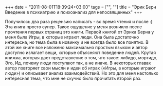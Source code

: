 +++
date = "2011-08-01T18:39:24+03:00"
tags = ["", ""]
title = "Эрик Берн Введение в психиатрию и психоанализ для непосвященных"
+++

Получилось два раза рецензию написать - во время чтения и после :) Эта
книга просто супер. Такое ощущение у меня возникло после прочтения первых
страниц это книги. Первой книгой от Эрика Берна у меня была Игры, в которые
играют люди. Она была достаточно интересна, но тема была в новинку и не всегда
было все понятно. В этой же книге все изложено максимально простым языком и
автор доступно излагает вещи, которые объясняют поведение людей.  Крутая книжка,
которая дает представление о том, что такое: либидо, мортидо, Эго, Ид, почему
люди поступают так, а не иначе. В некоторых главах автор повторяет свои мысли и
идеи об играх («Игры, в которые играют люди») и описывает анализ взаимодействий.
Но это для меня настолько интересная тема, что мне не скучно было прочитать
второй раз.
